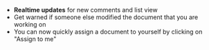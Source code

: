 - **Realtime updates** for new comments and list view
- Get warned if someone else modified the document that you are working on
- You can now quickly assign a document to yourself by clicking on "Assign to me"

